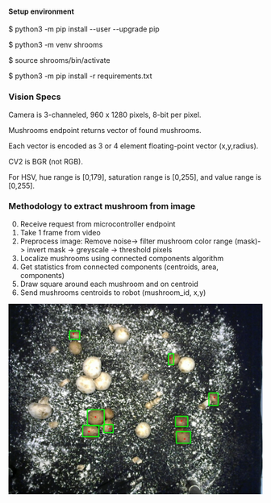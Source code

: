 #### Setup environment 

$ python3 -m pip install --user --upgrade pip

$ python3 -m venv shrooms

$ source shrooms/bin/activate 

$ python3 -m pip install -r requirements.txt

### Vision Specs

Camera is 3-channeled, 960 x 1280 pixels, 8-bit per pixel.

Mushrooms endpoint returns vector of found mushrooms.

Each vector is encoded as 3 or 4 element floating-point vector (x,y,radius).

CV2 is BGR (not RGB).

For HSV, hue range is [0,179], saturation range is [0,255], and value range is [0,255].  

### Methodology to extract mushroom from image
0. Receive request from microcontroller endpoint
1. Take 1 frame from video
2. Preprocess image: Remove noise-> filter mushroom color range (mask)-> invert mask -> greyscale -> threshold pixels
3. Localize mushrooms using connected components algorithm
4. Get statistics from connected components (centroids, area, components)
5. Draw square around each mushroom and on centroid 
6. Send mushrooms centroids to robot (mushroom_id, x,y) 

![alt text](/software/vision/data/00_v1_brown_shrooms.jpeg?raw=true "Brown shrooms test")


